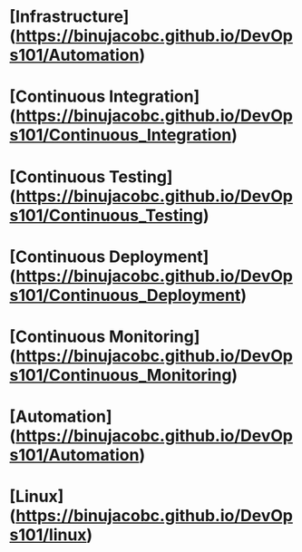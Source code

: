 # [Infrastructure] (https://binujacobc.github.io/DevOps101/Automation)

# [Continuous Integration] (https://binujacobc.github.io/DevOps101/Continuous_Integration)

# [Continuous Testing] (https://binujacobc.github.io/DevOps101/Continuous_Testing)

# [Continuous Deployment] (https://binujacobc.github.io/DevOps101/Continuous_Deployment)

# [Continuous Monitoring] (https://binujacobc.github.io/DevOps101/Continuous_Monitoring)

# [Automation] (https://binujacobc.github.io/DevOps101/Automation)

# [Linux] (https://binujacobc.github.io/DevOps101/linux)


